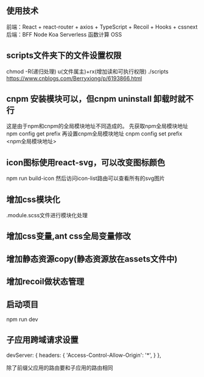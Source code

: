 ## 使用技术
前端：React + react-router + axios + TypeScript + Recoil + Hooks + cssnext
后端：BFF Node Koa Serverless  函数计算  OSS

## scripts文件夹下的文件设置权限
chmod -R(递归处理) u(文件属主)+rx(增加读和可执行权限) ./scripts
https://www.cnblogs.com/Berryxiong/p/6193866.html

## cnpm 安装模块可以，但cnpm uninstall 卸载时就不行
这是由于npm和cnpm的全局模块地址不同造成的。
先获取npm全局模块地址 npm config get prefix
再设置cnpm全局模块地址 cnpm config set prefix <npm全局模块地址>

## icon图标使用react-svg，可以改变图标颜色
npm run build-icon
然后访问icon-list路由可以查看所有的svg图片
## 增加css模块化
.module.scss文件进行模块化处理
## 增加css变量,ant css全局变量修改
## 增加静态资源copy(静态资源放在assets文件中)

## 增加recoil做状态管理

## 启动项目
npm run dev


## 子应用跨域请求设置

 devServer: {
  headers: {
    'Access-Control-Allow-Origin': '*',
  }
},

除了前缀父应用的路由要和子应用的路由相同
